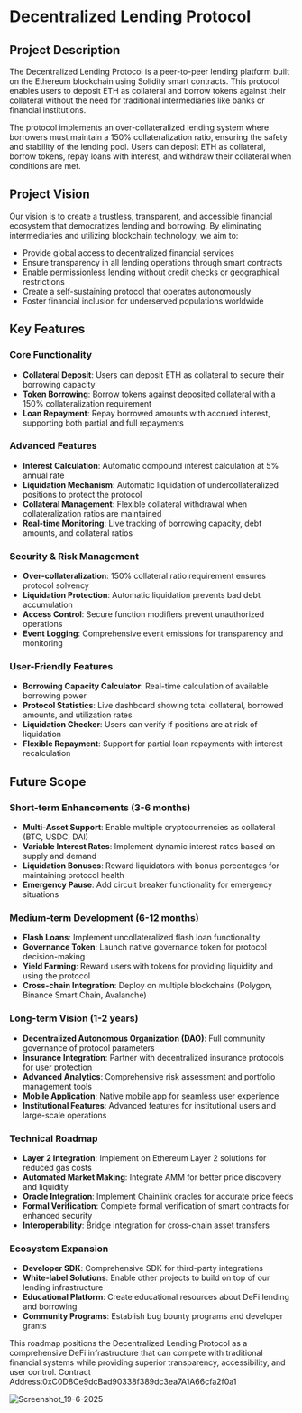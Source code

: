 # Decentralized Lending Protocol

## Project Description

The Decentralized Lending Protocol is a peer-to-peer lending platform built on the Ethereum blockchain using Solidity smart contracts. This protocol enables users to deposit ETH as collateral and borrow tokens against their collateral without the need for traditional intermediaries like banks or financial institutions.

The protocol implements an over-collateralized lending system where borrowers must maintain a 150% collateralization ratio, ensuring the safety and stability of the lending pool. Users can deposit ETH as collateral, borrow tokens, repay loans with interest, and withdraw their collateral when conditions are met.

## Project Vision

Our vision is to create a trustless, transparent, and accessible financial ecosystem that democratizes lending and borrowing. By eliminating intermediaries and utilizing blockchain technology, we aim to:

- Provide global access to decentralized financial services
- Ensure transparency in all lending operations through smart contracts
- Enable permissionless lending without credit checks or geographical restrictions
- Create a self-sustaining protocol that operates autonomously
- Foster financial inclusion for underserved populations worldwide

## Key Features

### Core Functionality
- **Collateral Deposit**: Users can deposit ETH as collateral to secure their borrowing capacity
- **Token Borrowing**: Borrow tokens against deposited collateral with a 150% collateralization requirement
- **Loan Repayment**: Repay borrowed amounts with accrued interest, supporting both partial and full repayments

### Advanced Features
- **Interest Calculation**: Automatic compound interest calculation at 5% annual rate
- **Liquidation Mechanism**: Automatic liquidation of undercollateralized positions to protect the protocol
- **Collateral Management**: Flexible collateral withdrawal when collateralization ratios are maintained
- **Real-time Monitoring**: Live tracking of borrowing capacity, debt amounts, and collateral ratios

### Security & Risk Management
- **Over-collateralization**: 150% collateral ratio requirement ensures protocol solvency
- **Liquidation Protection**: Automatic liquidation prevents bad debt accumulation
- **Access Control**: Secure function modifiers prevent unauthorized operations
- **Event Logging**: Comprehensive event emissions for transparency and monitoring

### User-Friendly Features
- **Borrowing Capacity Calculator**: Real-time calculation of available borrowing power
- **Protocol Statistics**: Live dashboard showing total collateral, borrowed amounts, and utilization rates
- **Liquidation Checker**: Users can verify if positions are at risk of liquidation
- **Flexible Repayment**: Support for partial loan repayments with interest recalculation

## Future Scope

### Short-term Enhancements (3-6 months)
- **Multi-Asset Support**: Enable multiple cryptocurrencies as collateral (BTC, USDC, DAI)
- **Variable Interest Rates**: Implement dynamic interest rates based on supply and demand
- **Liquidation Bonuses**: Reward liquidators with bonus percentages for maintaining protocol health
- **Emergency Pause**: Add circuit breaker functionality for emergency situations

### Medium-term Development (6-12 months)
- **Flash Loans**: Implement uncollateralized flash loan functionality
- **Governance Token**: Launch native governance token for protocol decision-making
- **Yield Farming**: Reward users with tokens for providing liquidity and using the protocol
- **Cross-chain Integration**: Deploy on multiple blockchains (Polygon, Binance Smart Chain, Avalanche)

### Long-term Vision (1-2 years)
- **Decentralized Autonomous Organization (DAO)**: Full community governance of protocol parameters
- **Insurance Integration**: Partner with decentralized insurance protocols for user protection
- **Advanced Analytics**: Comprehensive risk assessment and portfolio management tools
- **Mobile Application**: Native mobile app for seamless user experience
- **Institutional Features**: Advanced features for institutional users and large-scale operations

### Technical Roadmap
- **Layer 2 Integration**: Implement on Ethereum Layer 2 solutions for reduced gas costs
- **Automated Market Making**: Integrate AMM for better price discovery and liquidity
- **Oracle Integration**: Implement Chainlink oracles for accurate price feeds
- **Formal Verification**: Complete formal verification of smart contracts for enhanced security
- **Interoperability**: Bridge integration for cross-chain asset transfers

### Ecosystem Expansion
- **Developer SDK**: Comprehensive SDK for third-party integrations
- **White-label Solutions**: Enable other projects to build on top of our lending infrastructure
- **Educational Platform**: Create educational resources about DeFi lending and borrowing
- **Community Programs**: Establish bug bounty programs and developer grants

This roadmap positions the Decentralized Lending Protocol as a comprehensive DeFi infrastructure that can compete with traditional financial systems while providing superior transparency, accessibility, and user control.
Contract Address:0xC0D8Ce9dcBad90338f389dc3ea7A1A66cfa2f0a1

![Screenshot_19-6-2025](https://github.com/user-attachments/assets/2f94fa4d-ea07-4da8-8886-6d07a4b15988)
